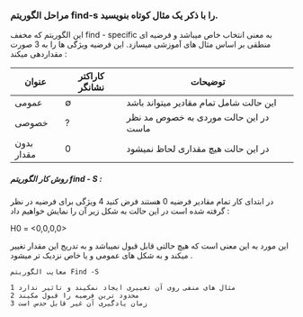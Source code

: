 ### مراحل الگوریتم find-s را با ذکر یک مثال کوتاه بنویسید.

این الگوریتم که مخفف find - specific به معنی انتخاب خاص میباشد و فرضیه ای منطقی بر اساس مثال های آموزشی
 میسازد.
 این فرضیه ویژگی ها را به 3 صورت مقداردهی میکند : 


|عنوان | کاراکتر نشانگر| توضیحات | 
|----------------|-------|---------|
|عمومی | &#x2205;|این حالت شامل تمام مقادیر میتواند باشد | 
|خصوصی | ? | در این حالت موردی به خصوص مد نظر ماست | 
|بدون مقدار | 0 | در این حالت هیچ مقداری   لحاظ نمیشود | 

##### روش کار  الگوریتم find - S : 
در ابتدای کار تمام مقادیر فرضیه 0 هستند فرض کنید 4 ویژگی برای فرضیه در نظر گرفته شده است  در این حالت به شکل زیر آن را نمایش خواهیم داد : <p> H0 = <0,0,0,0> <p>

این مورد به این معنی است که هیچ حالتی قابل قبول نمیباشد و به تدریج این مقدار تغییر میکند و به شکل های عمومی و یا خاص نزدیک تر میشود .

```
معایب الگوریتم Find -S

مثال های منفی روی آن تغییری ایجاد نمکیند و تاثیر ندارد 1
2 محدود ترین فرضیه را قبول مکیند 
3 زمان یادگیری آن غیر قابل حدس است

```

